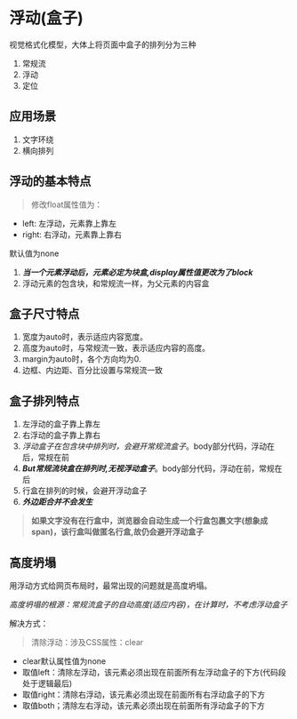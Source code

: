 # 浮动(盒子)

视觉格式化模型，大体上将页面中盒子的排列分为三种

1. 常规流
2. 浮动
3. 定位

## 应用场景

1. 文字环绕
2. 横向排列

## 浮动的基本特点

> 修改float属性值为：

- left: 左浮动，元素靠上靠左
- right: 右浮动，元素靠上靠右

默认值为none

1. ***当一个元素浮动后，元素必定为块盒,display属性值更改为了block***
2. 浮动元素的包含块，和常规流一样，为父元素的内容盒

## 盒子尺寸特点

1. 宽度为auto时，表示适应内容宽度。
2. 高度为auto时，与常规流一致，表示适应内容的高度。
3. margin为auto时，各个方向均为0.
4. 边框、内边距、百分比设置与常规流一致

## 盒子排列特点

1. 左浮动的盒子靠上靠左
2. 右浮动的盒子靠上靠右
3. *浮动盒子在包含块中排列时，会避开常规流盒子*。body部分代码，浮动在后，常规在前
4. ***But常规流块盒在排列时,无视浮动盒子***。body部分代码，浮动在前，常规在后
5. 行盒在排列的时候，会避开浮动盒子
6. ***外边距合并不会发生***

> **如果文字没有在行盒中，浏览器会自动生成一个行盒包裹文字(想象成span)，该行盒叫做匿名行盒,故仍会避开浮动盒子**

## 高度坍塌

用浮动方式给网页布局时，最常出现的问题就是高度坍塌。

*高度坍塌的根源：常规流盒子的自动高度(适应内容)，在计算时，不考虑浮动盒子*

解决方式：

> 清除浮动：涉及CSS属性：clear

- clear默认属性值为none
- 取值left：清除左浮动，该元素必须出现在前面所有左浮动盒子的下方(代码段处于逻辑最后)
- 取值right：清除右浮动，该元素必须出现在前面所有右浮动盒子的下方
- 取值both；清除左右浮动，该元素必须出现在前面所有浮动盒子的下方